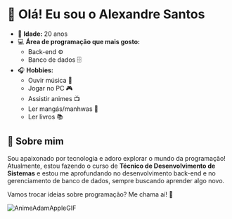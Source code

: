 # 👋 Olá! Eu sou o Alexandre Santos  

- 🎂 **Idade:** 20 anos  
- 💻 **Área de programação que mais gosto:**  
  - Back-end ⚙️  
  - Banco de dados 🗄️
- 🎧 **Hobbies:**  
  - Ouvir música 🎵  
  - Jogar no PC 🎮  
  - Assistir animes 📺  
  - Ler mangás/manhwas 📖  
  - Ler livros 📚   

## 🌟 Sobre mim  
Sou apaixonado por tecnologia e adoro explorar o mundo da programação!  
Atualmente, estou fazendo o curso de **Técnico de Desenvolvimento de Sistemas** e estou me aprofundando no desenvolvimento back-end e no gerenciamento de banco de dados, sempre buscando aprender algo novo.  

Vamos trocar ideias sobre programação? Me chama aí! 🚀

![AnimeAdamAppleGIF](https://github.com/user-attachments/assets/7a364f18-ae63-4967-96ff-7419b5dee8d7)
